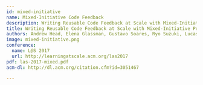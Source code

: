 ```yaml
---
id: mixed-initiative
name: Mixed-Initiative Code Feedback
description: Writing Reusable Code Feedback at Scale with Mixed-Initiative Program Synthesis
title: Writing Reusable Code Feedback at Scale with Mixed-Initiative Program Synthesis
authors: Andrew Head, Elena Glassman, Gustavo Soares, Ryo Suzuki, Lucas Figueredo, Loris D’Antoni, Bjoern Hartmann
image: mixed-initiative.png
conference:
  name: L@S 2017
  url: http://learningatscale.acm.org/las2017
pdf: las-2017-mixed.pdf
acm-dl: http://dl.acm.org/citation.cfm?id=3051467

---
```

